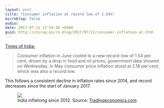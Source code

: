 ```yaml
---
layout: post
title: "Consumer inflation at record low of 1.54%"
microblog: false
audio: 
date: 2017-07-12 17:54:58 +0400
guid: http://chirag.micro.blog/2017/07/12/consumer-inflation-at.html
---
```

<p><a href="http://m.timesofindia.com/business/india-business/consumer-inflation-in-june-at-record-low-of-1-54-per-cent/amp_articleshow/59562074.cms" target="_blank">Times of India:</a></p>
<blockquote>Consumer inflation in June cooled to a new record-low of 1.54 per cent, driven by a drop in food and oil prices, government data showed on Wednesday. In May consumer price inflation stood at 2.18 per cent, which was also a record low.</blockquote>
<p>This follows a consistent decline in inflation rates since 2014, and record decreases since the start of January 2017.</p>
<figure class="wp-caption">

<img src="https://cdtestweb.files.wordpress.com/2017/07/fcee9-1higrjpcyr9jdthfj8oybbq.jpg">

<figcaption class="wp-caption-text">India inflationg since 2012. Source: <a href="https://tradingeconomics.com/india/inflation-cpi" target="_blank">Tradingeconomics.com</a></figcaption></figure>
